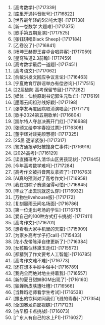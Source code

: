 
1. [高考数学]-[1717339]
1. [库里开通抖音账号]-[1716822]
1. [世界最年轻的5亿吨大港]-[1717138]
1. [新一卷数学 大题难]-[1717375]
1. [歌手第五期竞演]-[1717525]
1. [张钰琪唱Black Sheep]-[1717184]
1. [乙卷没了]-[1716841]
1. [杨坤王赫野王睿卓合唱异客]-[1717059]
1. [星穹铁道2.3前瞻]-[1717459]
1. [高考数学最后一道题]-[1717451]
1. [高考语文]-[1717062]
1. [俞敏洪发文回应争议言论]-[1716463]
1. [宁夏教育厅辟谣举办有偿咨询]-[1717515]
1. [22届破防 高考保留节目]-[1717282]
1. [媒体：仙桃原副书记郭生元坠亡]-[1717619]
1. [墨雨云间祖孙线好戳]-[1717198]
1. [张学友再度因病取消演唱会]-[1717171]
1. [歌手2024第五期歌单]-[1716804]
1. [凯尔特人夺总决赛开门红]-[1716688]
1. [张颂文给李宇春投过票]-[1716308]
1. [董宇辉对谈完颜慧德]-[1717325]
1. [25届 逐渐紧张]-[1717317]
1. [警方通报孕妇被撞身亡事件]-[1716916]
1. [2024高考]-[1716129]
1. [读直播班考入清华山区男孩现状]-[1717445]
1. [今年高考数学难吗]-[1717284]
1. [高考作文被抖音网友拿捏了]-[1716763]
1. [AI真的预测对了高考作文]-[1716958]
1. [我在包粽子赛道强得可怕]-[1716845]
1. [毕业了出去玩就这么穿]-[1716932]
1. [万物生livehouse版]-[1717172]
1. [复刻墨雨云间名场面]-[1716786]
1. [第一位走出考场的学生]-[1716751]
1. [爱自己的100种方式打卡挑战]-[1717411]
1. [高考作文]-[1716701]
1. [想看看大家手机里的天空]-[1715909]
1. [为家乡高考学子打call]-[1715433]
1. [花小龙带陈泽自律更新了]-[1716384]
1. [女孩酷似林黛玉走红]-[1715573]
1. [都猜到了作文要考人工智能]-[1716785]
1. [高考作文难不难]-[1716773]
1. [还在想本手妙手俗手]-[1716789]
1. [我完全而绝对地主持着我]-[1716557]
1. [新的夏日甜妹BGM出现了]-[1716160]
1. [貂蝉新皮肤遭吐槽]-[1716566]
1. [当舞蹈老师看学生考试]-[1716538]
1. [撒出的饮料如同我们飞溅的青春]-[1717354]
1. [全国赛龙舟鄙视链]-[1717123]
1. [古早照卡点挑战]-[1716073]
1. [广东人有自己的水上F1]-[1716027]